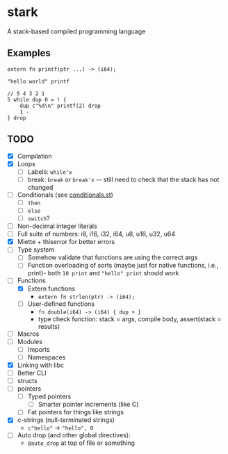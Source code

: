 # stark

A stack-based compiled programming language

## Examples

```zig
extern fn printf(ptr ...) -> (i64);

"hello world" printf
```

```zig
// 5 4 3 2 1
5 while dup 0 = ! {
    dup c"%d\n" printf(2) drop
    1 -
} drop
```

## TODO

- [x] Compilation
- [x] Loops
    - [ ] Labels: `while'x`
    - [ ] break: `break` or `break'x` -- still need to check that the stack has not changed
- [ ] Conditionals (see [conditionals.st](./examples/conditional.st))
    - [ ] `then`
    - [ ] `else`
    - [ ] `switch`? 
- [ ] Non-decimal integer literals
- [ ] Full suite of numbers: i8, i16, i32, i64, u8, u16, u32, u64
- [x] Miette + thiserror for better errors
- [ ] Type system
    - [ ] Somehow validate that functions are using the correct args
    - [ ] Function overloading of sorts (maybe just for native functions,
      i.e., print)- both `10 print` and `"hello" print` should work
- [ ] Functions
    - [x] Extern functions
        - `extern fn strlen(ptr) -> (i64);`
    - [ ] User-defined functions
        - `fn double(i64) -> (i64) { dup + }`
        - type check function: stack = args, compile body, assert(stack = results)
- [ ] Macros
- [ ] Modules
    - [ ] Imports
    - [ ] Namespaces
- [x] Linking with libc
- [ ] Better CLI
- [ ] structs
- [ ] pointers
    - [ ] Typed pointers
        - [ ] Smarter pointer increments (like C)
    - [ ] Fat pointers for things like strings
- [x] c-strings (null-terminated strings)
    - `c"hello"` -> `"hello", 0`
- [ ] Auto drop (and other global directives):
    - `@auto_drop` at top of file or something
